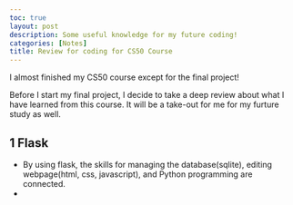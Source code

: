 ```yaml
---
toc: true
layout: post
description: Some useful knowledge for my future coding!
categories: [Notes]
title: Review for coding for CS50 Course
---
```


I almost finished my CS50 course except for the final project!  

Before I start my final project, I decide to take a deep review about what I have learned from this course. It will be a take-out for me for my furture study as well.  

## 1 Flask

- By using flask, the skills for managing the database(sqlite), editing webpage(html, css, javascript), and Python programming are connected.
- 